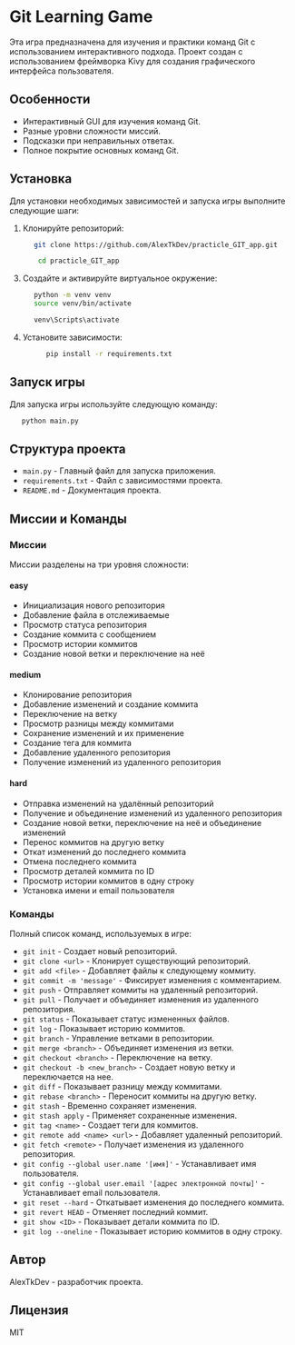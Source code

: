 # Git Learning Game

Эта игра предназначена для изучения и практики команд Git с использованием интерактивного подхода. Проект создан с использованием фреймворка Kivy для создания графического интерфейса пользователя.

## Особенности

- Интерактивный GUI для изучения команд Git.
- Разные уровни сложности миссий.
- Подсказки при неправильных ответах.
- Полное покрытие основных команд Git.

## Установка

Для установки необходимых зависимостей и запуска игры выполните следующие шаги:

   1. Клонируйте репозиторий:
```bash
      git clone https://github.com/AlexTkDev/practicle_GIT_app.git

       cd practicle_GIT_app
```

   3. Создайте и активируйте виртуальное окружение:
```bash
      python -m venv venv
      source venv/bin/activate

      venv\Scripts\activate
```

   4. Установите зависимости:
```bash
         pip install -r requirements.txt
```

## Запуск игры

Для запуска игры используйте следующую команду:
```bash   
   python main.py
```


## Структура проекта

- `main.py` - Главный файл для запуска приложения.
- `requirements.txt` - Файл с зависимостями проекта.
- `README.md` - Документация проекта.

## Миссии и Команды

### Миссии

Миссии разделены на три уровня сложности:

#### easy

- Инициализация нового репозитория
- Добавление файла в отслеживаемые
- Просмотр статуса репозитория
- Создание коммита с сообщением
- Просмотр истории коммитов
- Создание новой ветки и переключение на неё

#### medium

- Клонирование репозитория
- Добавление изменений и создание коммита
- Переключение на ветку
- Просмотр разницы между коммитами
- Сохранение изменений и их применение
- Создание тега для коммита
- Добавление удаленного репозитория
- Получение изменений из удаленного репозитория

#### hard

- Отправка изменений на удалённый репозиторий
- Получение и объединение изменений из удаленного репозитория
- Создание новой ветки, переключение на неё и объединение изменений
- Перенос коммитов на другую ветку
- Откат изменений до последнего коммита
- Отмена последнего коммита
- Просмотр деталей коммита по ID
- Просмотр истории коммитов в одну строку
- Установка имени и email пользователя

### Команды

Полный список команд, используемых в игре:

- `git init` - Создает новый репозиторий.
- `git clone <url>` - Клонирует существующий репозиторий.
- `git add <file>` - Добавляет файлы к следующему коммиту.
- `git commit -m 'message'` - Фиксирует изменения с комментарием.
- `git push` - Отправляет коммиты на удаленный репозиторий.
- `git pull` - Получает и объединяет изменения из удаленного репозитория.
- `git status` - Показывает статус измененных файлов.
- `git log` - Показывает историю коммитов.
- `git branch` - Управление ветками в репозитории.
- `git merge <branch>` - Объединяет изменения из ветки.
- `git checkout <branch>` - Переключение на ветку.
- `git checkout -b <new_branch>` - Создает новую ветку и переключается на нее.
- `git diff` - Показывает разницу между коммитами.
- `git rebase <branch>` - Переносит коммиты на другую ветку.
- `git stash` - Временно сохраняет изменения.
- `git stash apply` - Применяет сохраненные изменения.
- `git tag <name>` - Создает теги для коммитов.
- `git remote add <name> <url>` - Добавляет удаленный репозиторий.
- `git fetch <remote>` - Получает изменения из удаленного репозитория.
- `git config --global user.name '[имя]'` - Устанавливает имя пользователя.
- `git config --global user.email '[адрес электронной почты]'` - Устанавливает email пользователя.
- `git reset --hard` - Откатывает изменения до последнего коммита.
- `git revert HEAD` - Отменяет последний коммит.
- `git show <ID>` - Показывает детали коммита по ID.
- `git log --oneline` - Показывает историю коммитов в одну строку.

## Автор

AlexTkDev - разработчик проекта.

## Лицензия

MIT
